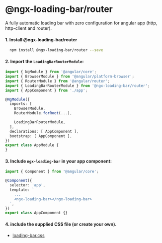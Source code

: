 # @ngx-loading-bar/router

A fully automatic loading bar with zero configuration for angular app (http, http-client and router).

#### 1. Install @ngx-loading-bar/router
```bash
  npm install @ngx-loading-bar/router --save
```

#### 2. Import the `LoadingBarRouterModule`:

```ts
import { NgModule } from '@angular/core';
import { BrowserModule } from '@angular/platform-browser';
import { RouterModule } from '@angular/router';
import { LoadingBarRouterModule } from '@ngx-loading-bar/router';
import { AppComponent } from './app';

@NgModule({
  imports: [
    BrowserModule,
    RouterModule.forRoot(...),

    LoadingBarRouterModule,
  ],
  declarations: [ AppComponent ],
  bootstrap: [ AppComponent ],
})
export class AppModule {
}

```

#### 3. Include `ngx-loading-bar` in your app component:

```ts
import { Component } from '@angular/core';

@Component({
  selector: 'app',
  template: `
    ...
    <ngx-loading-bar></ngx-loading-bar>
  `,
})
export class AppComponent {}

```

#### 4. include the supplied CSS file (or create your own).
  - [loading-bar.css](./../../loading-bar.css)